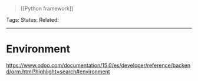 > [[Python framework]]

Tags: 
Status: 
Related: 

___

# Environment

https://www.odoo.com/documentation/15.0/es/developer/reference/backend/orm.html?highlight=search#environment